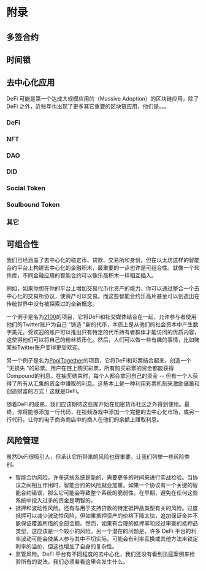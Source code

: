 # 附录

## 多签合约
## 时间锁

## 去中心化应用

DeFi 可能是第一个达成大规模应用的（Massive Adoption）的区块链应用，除了 DeFi 之外，近些年也出现了更多其它重要的区块链应用，他们是。。。

### DeFi
### NFT
### DAO
### DID
### Social Token
### Soulbound Token
### 其它

## 可组合性

我们已经涵盖了去中心化的稳定币、贷款、交易所和身份。但在以太坊这样的智能合约平台上构建去中心化的金融积木，最重要的一点也许是可组合性。就像一个软件库，不同金融应用的智能合约可以像乐高积木一样相互插入。

例如，如果你想在你的平台上增加交易代币化资产的能力，你可以通过整合一个去中心化的交易所协议，使资产可以交易。而这些智能合约乐高片甚至可以创造出在传统世界中没有被探索过的全新概念。

一个例子是名为[2100](https://2100.co/)的项目，它将DeFi和社交媒体结合在一起，允许参与者使用他们的Twitter账户为自己 "铸造 "新的代币，本质上是从他们的社会资本中产生数字美元。受欢迎的账户可以推出只有特定的代币持有者群体才能访问的优质内容，这使得他们可以将自己的粉丝货币化。然后，人们可以做一些有趣的事情，比如赌某些Twitter账户变得更受欢迎。

另一个例子是名为[PoolTogether](https://www.pooltogether.com/)的项目，它将DeFi和彩票结合起来，创造一个 "无损失 "的彩票。用户在链上购买彩票，所有购买彩票的资金都能获得Compound的利息。在抽奖结束时，每个人都会拿回自己的资金 -- 但有一个人获得了所有从汇集的资金中赚取的利息。这基本上是一种利用彩票机制来激励储蓄和创造财富的方式！这就是DeFi。

随着DeFi的成熟，我们应该期待这些库开始在加密货币社区之外得到使用。最终，你将能够添加一行代码，在视频游戏中添加一个完整的去中心化市场，或另一行代码，让你的电子商务商店中的商人在他们的余额上赚取利息。

## 风险管理

虽然DeFi很吸引人，但承认它所带来的风险也很重要。让我们列举一些风险类别。

- 智能合约风险。许多这些系统是新的，需要更多的时间来进行实战检验。当协议之间相互作用时，智能合约的风险就会加重。如果一个协议有一个关键的智能合约错误，那么它可能会导致整个系统的脆弱性。在早期，避免在任何这些系统中投入过多的资金是明智的。
- 抵押和波动性风险。还有与用于支持贷款的特定抵押品类型有关的风险。过度抵押可以减少波动性风险，但如果抵押资产的价格下降太快，追加保证金并不能保证覆盖所借的全部金额。然而，如果有合理的抵押率和经过审查的抵押品类型，这应该是一个较小的风险。另一个潜在的问题是，许多 DeFi 平台的利率波动可能会使某人参与其中不切实际。可能会有利率互换或其他方法来锁定利率的溢价，但这也增加了自身的复杂性。
- 监管风险。DeFi 平台有不同程度的去中心化，我们还没有看到法庭案例来检验所有的说法。我们必须看看这里会发生什么。